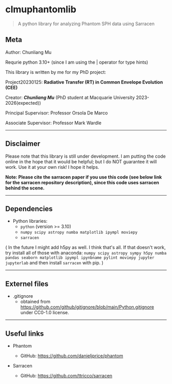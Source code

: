 # clmuphantomlib

> A python library for analyzing Phantom SPH data using Sarracen


## Meta

Author: Chunliang Mu

Requrie python 3.10+ (since I am using the | operator for type hints)


This library is written by me for my PhD project:

Project20230125: **Radiative Transfer (RT) in Common Envelope Evolution (CEE)**


Creator: ***Chunliang Mu*** (PhD student at Macquarie University 2023-2026(expected))

Principal Supervisor: Professor Orsola De Marco

Associate Supervisor: Professor Mark Wardle


----------------


## Disclaimer

Please note that this library is still under development.
I am putting the code online in the hope that it would be helpful; but I do NOT guarantee it will work.
Use it at your own risk!
I hope it helps.

**Note: Please cite the sarracen paper if you use this code (see below link for the sarracen repository description), since this code uses sarracen behind the scene.**


----------------


## Dependencies

- Python libraries:
	- `python` (version >= 3.10)
	- `numpy scipy astropy numba matplotlib ipympl moviepy`
	- `sarracen`

(
In the future I might add h5py as well.
I think that's all.
If that doesn't work, try install all of those with anaconda:
`numpy scipy astropy sympy h5py numba pandas seaborn matplotlib ipympl ipynbname pylint moviepy jupyter jupyterlab`
and then install `sarracen` with pip.
)


----------------


## Externel files

- .gitignore
	- obtained from https://github.com/github/gitignore/blob/main/Python.gitignore under CC0-1.0 license.


----------------


## Useful links

- Phantom
	- GitHub: https://github.com/danieljprice/phantom

- Sarracen
	- GitHub: https://github.com/ttricco/sarracen
